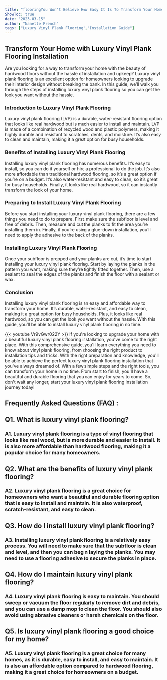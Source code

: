 ```yaml
---
title: "flooringYou Won't Believe How Easy It Is To Transform Your Home With This Luxury Vinyl Plank Flooring Installation Guide!"
ShowToc: true 
date: "2023-03-15"
author: "Nanette French" 
tags: ["Luxury Vinyl Plank Flooring","Installation Guide"]
---
```

<h2>Transform Your Home with Luxury Vinyl Plank Flooring Installation</h2>

Are you looking for a way to transform your home with the beauty of hardwood floors without the hassle of installation and upkeep? Luxury vinyl plank flooring is an excellent option for homeowners looking to upgrade their interior design without breaking the bank. In this guide, we’ll walk you through the steps of installing luxury vinyl plank flooring so you can get the look you want without the hassle.

<h3>Introduction to Luxury Vinyl Plank Flooring</h3>

Luxury vinyl plank flooring (LVP) is a durable, water-resistant flooring option that looks like real hardwood but is much easier to install and maintain. LVP is made of a combination of recycled wood and plastic polymers, making it highly durable and resistant to scratches, dents, and moisture. It’s also easy to clean and maintain, making it a great option for busy households.

<h3>Benefits of Installing Luxury Vinyl Plank Flooring</h3>

Installing luxury vinyl plank flooring has numerous benefits. It’s easy to install, so you can do it yourself or hire a professional to do the job. It’s also more affordable than traditional hardwood flooring, so it’s a great option if you’re on a budget. It’s also water-resistant and easy to clean, so it’s great for busy households. Finally, it looks like real hardwood, so it can instantly transform the look of your home.

<h3>Preparing to Install Luxury Vinyl Plank Flooring</h3>

Before you start installing your luxury vinyl plank flooring, there are a few things you need to do to prepare. First, make sure the subfloor is level and free of debris. Then, measure and cut the planks to fit the area you’re installing them in. Finally, if you’re using a glue-down installation, you’ll need to apply the adhesive to the back of the planks.

<h3>Installing Luxury Vinyl Plank Flooring</h3>

Once your subfloor is prepped and your planks are cut, it’s time to start installing your luxury vinyl plank flooring. Start by laying the planks in the pattern you want, making sure they’re tightly fitted together. Then, use a sealant to seal the edges of the planks and finish the floor with a sealant or wax.

<h3>Conclusion</h3>

Installing luxury vinyl plank flooring is an easy and affordable way to transform your home. It’s durable, water-resistant, and easy to clean, making it a great option for busy households. Plus, it looks like real hardwood, so you can get the look you want without the hassle. With this guide, you’ll be able to install luxury vinyl plank flooring in no time.

{{< youtube Vr9vGwr022Y >}} 
If you're looking to upgrade your home with a beautiful luxury vinyl plank flooring installation, you've come to the right place. With this comprehensive guide, you'll learn everything you need to know about vinyl plank flooring, from choosing the right product to installation tips and tricks. With the right preparation and knowledge, you'll be able to achieve the perfect luxury vinyl plank flooring installation that you've always dreamed of. With a few simple steps and the right tools, you can transform your home in no time. From start to finish, you'll have a beautiful and durable flooring that you can enjoy for years to come. So, don't wait any longer, start your luxury vinyl plank flooring installation journey today!

## Frequently Asked Questions (FAQ) :
<h2>Q1. What is luxury vinyl plank flooring?</h2>

<h3>A1. Luxury vinyl plank flooring is a type of vinyl flooring that looks like real wood, but is more durable and easier to install. It is also more affordable than hardwood flooring, making it a popular choice for many homeowners.</h3>

<h2>Q2. What are the benefits of luxury vinyl plank flooring?</h2>

<h3>A2. Luxury vinyl plank flooring is a great choice for homeowners who want a beautiful and durable flooring option that is easy to install and maintain. It is also waterproof, scratch-resistant, and easy to clean.</h3>

<h2>Q3. How do I install luxury vinyl plank flooring?</h2>

<h3>A3. Installing luxury vinyl plank flooring is a relatively easy process. You will need to make sure that the subfloor is clean and level, and then you can begin laying the planks. You may need to use a flooring adhesive to secure the planks in place.</h3>

<h2>Q4. How do I maintain luxury vinyl plank flooring?</h2>

<h3>A4. Luxury vinyl plank flooring is easy to maintain. You should sweep or vacuum the floor regularly to remove dirt and debris, and you can use a damp mop to clean the floor. You should also avoid using abrasive cleaners or harsh chemicals on the floor.</h3>

<h2>Q5. Is luxury vinyl plank flooring a good choice for my home?</h2>

<h3>A5. Luxury vinyl plank flooring is a great choice for many homes, as it is durable, easy to install, and easy to maintain. It is also an affordable option compared to hardwood flooring, making it a great choice for homeowners on a budget.</h3>





